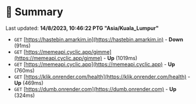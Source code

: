 # 📖 Summary
Last updated: **14/8/2023, 10:46:22 PTG "Asia/Kuala_Lumpur"**

- `GET` [https://hastebin.amarkim.in](https://hastebin.amarkim.in) - **Down** (91ms)
- `GET` [https://memeapi.cyclic.app/gimme](https://memeapi.cyclic.app/gimme) - **Up** (1019ms)
- `GET` [https://memeapi.cyclic.app](https://memeapi.cyclic.app) - **Up** (760ms)
- `GET` [https://klik.onrender.com/health](https://klik.onrender.com/health) - **Up** (469ms)
- `GET` [https://dumb.onrender.com](https://dumb.onrender.com) - **Up** (324ms)
